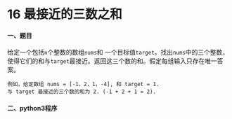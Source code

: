 # 16 最接近的三数之和

#### 一、题目

给定一个包括```n```个整数的数组```nums```和 一个目标值```target```。找出```nums```中的三个整数，使得它们的和与```target```最接近。返回这三个数的和。假定每组输入只存在唯一答案。

```
例如，给定数组 nums = [-1，2，1，-4], 和 target = 1.
与 target 最接近的三个数的和为 2. (-1 + 2 + 1 = 2).
```

#### 二、python3程序
```python

```
